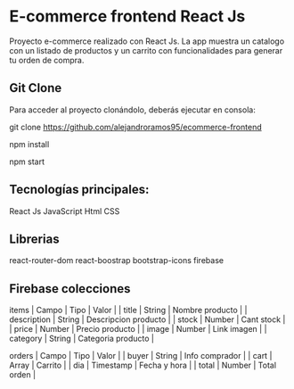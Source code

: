 # E-commerce frontend React Js

Proyecto e-commerce realizado con React Js. La app muestra un catalogo con un listado de productos y un carrito con funcionalidades para generar tu orden de compra.

## Git Clone

Para acceder al proyecto clonándolo, deberás ejecutar en consola:

git clone https://github.com/alejandroramos95/ecommerce-frontend

npm install

npm start

## Tecnologías principales:

React Js
JavaScript
Html
CSS

## Librerias

react-router-dom
react-boostrap
bootstrap-icons
firebase

## Firebase colecciones

items
| Campo | Tipo | Valor |
| title | String | Nombre producto |
| description | String | Descripcion producto |
| stock | Number | Cant stock |
| price | Number | Precio producto |
| image | Number | Link imagen |
| category | String | Categoria producto |

orders
| Campo | Tipo | Valor |
| buyer | String | Info comprador |
| cart | Array | Carrito |
| dia | Timestamp | Fecha y hora |
| total | Number | Total orden |
